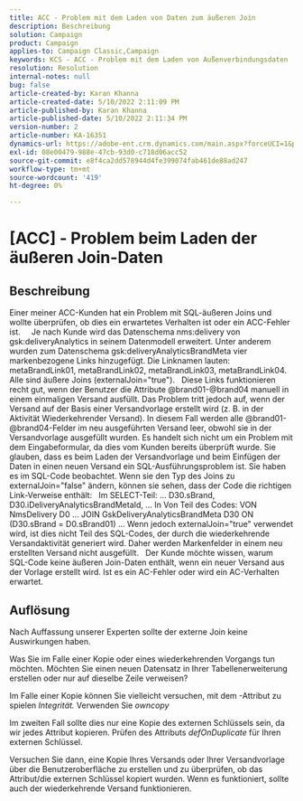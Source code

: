 ```yaml
---
title: ACC - Problem mit dem Laden von Daten zum äußeren Join
description: Beschreibung
solution: Campaign
product: Campaign
applies-to: Campaign Classic,Campaign
keywords: KCS - ACC - Problem mit dem Laden von Außenverbindungsdaten
resolution: Resolution
internal-notes: null
bug: false
article-created-by: Karan Khanna
article-created-date: 5/10/2022 2:11:09 PM
article-published-by: Karan Khanna
article-published-date: 5/10/2022 2:11:34 PM
version-number: 2
article-number: KA-16351
dynamics-url: https://adobe-ent.crm.dynamics.com/main.aspx?forceUCI=1&pagetype=entityrecord&etn=knowledgearticle&id=8f266a08-6bd0-ec11-a7b5-00224809c556
exl-id: 08e00479-988e-47cb-93d0-c718d06acc52
source-git-commit: e8f4ca2dd578944d4fe399074fab461de88ad247
workflow-type: tm+mt
source-wordcount: '419'
ht-degree: 0%

---
```


# [ACC] - Problem beim Laden der äußeren Join-Daten

## Beschreibung


Einer meiner ACC-Kunden hat ein Problem mit SQL-äußeren Joins und wollte überprüfen, ob dies ein erwartetes Verhalten ist oder ein ACC-Fehler ist.
 
 
Je nach Kunde wird das Datenschema nms:delivery von gsk:deliveryAnalytics in seinem Datenmodell erweitert. Unter anderem wurden zum Datenschema gsk:deliveryAnalyticsBrandMeta vier markenbezogene Links hinzugefügt.
Die Linknamen lauten: metaBrandLink01, metaBrandLink02, metaBrandLink03, metaBrandLink04. Alle sind äußere Joins (externalJoin=&quot;true&quot;).
 
Diese Links funktionieren recht gut, wenn der Benutzer die Attribute @brand01-@brand04 manuell in einem einmaligen Versand ausfüllt. Das Problem tritt jedoch auf, wenn der Versand auf der Basis einer Versandvorlage erstellt wird (z. B. in der Aktivität Wiederkehrender Versand). In diesem Fall werden alle @brand01-@brand04-Felder im neu ausgeführten Versand leer, obwohl sie in der Versandvorlage ausgefüllt wurden. Es handelt sich nicht um ein Problem mit dem Eingabeformular, da dies vom Kunden bereits überprüft wurde. Sie glauben, dass es beim Laden der Versandvorlage und beim Einfügen der Daten in einen neuen Versand ein SQL-Ausführungsproblem ist. Sie haben es im SQL-Code beobachtet. Wenn sie den Typ des Joins zu externalJoin=&quot;false&quot; ändern, können sie sehen, dass der Code die richtigen Link-Verweise enthält:   Im SELECT-Teil: ... D30.sBrand, D30.iDeliveryAnalyticsBrandMetaId, ... In Von Teil des Codes: VON NmsDelivery D0 ... JOIN GskDeliveryAnalyticsBrandMeta D30 ON (D30.sBrand = D0.sBrand01) ... Wenn jedoch externalJoin=&quot;true&quot; verwendet wird, ist dies nicht Teil des SQL-Codes, der durch die wiederkehrende Versandaktivität generiert wird. Daher werden Markenfelder in einem neu erstellten Versand nicht ausgefüllt.
 
Der Kunde möchte wissen, warum SQL-Code keine äußeren Join-Daten enthält, wenn ein neuer Versand aus der Vorlage erstellt wird. Ist es ein AC-Fehler oder wird ein AC-Verhalten erwartet.


## Auflösung


Nach Auffassung unserer Experten sollte der externe Join keine Auswirkungen haben.

Was Sie im Falle einer Kopie oder eines wiederkehrenden Vorgangs tun möchten. Möchten Sie einen neuen Datensatz in Ihrer Tabellenerweiterung erstellen oder nur auf dieselbe Zeile verweisen?

Im Falle einer Kopie können Sie vielleicht versuchen, mit dem -Attribut zu spielen *Integrität.* Verwenden Sie *owncopy*

Im zweiten Fall sollte dies nur eine Kopie des externen Schlüssels sein, da wir jedes Attribut kopieren. Prüfen des Attributs *defOnDuplicate* für Ihren externen Schlüssel.



Versuchen Sie dann, eine Kopie Ihres Versands oder Ihrer Versandvorlage über die Benutzeroberfläche zu erstellen und zu überprüfen, ob das Attribut/die externen Schlüssel kopiert wurden. Wenn es funktioniert, sollte auch der wiederkehrende Versand funktionieren.
